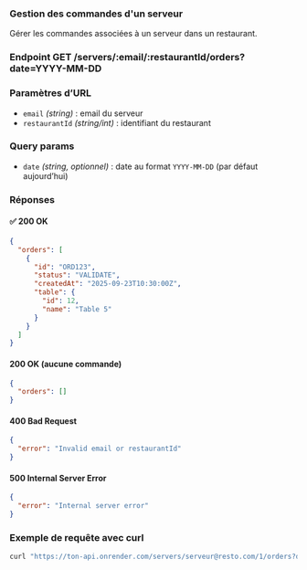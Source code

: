 ### Gestion des commandes d'un serveur
Gérer les commandes associées à un serveur dans un restaurant.

### Endpoint GET /servers/:email/:restaurantId/orders?date=YYYY-MM-DD

### Paramètres d’URL
- `email` *(string)* : email du serveur  
- `restaurantId` *(string/int)* : identifiant du restaurant  

### Query params
- `date` *(string, optionnel)* : date au format `YYYY-MM-DD` (par défaut aujourd’hui)

### Réponses

#### ✅ 200 OK
```json
{
  "orders": [
    {
      "id": "ORD123",
      "status": "VALIDATE",
      "createdAt": "2025-09-23T10:30:00Z",
      "table": {
        "id": 12,
        "name": "Table 5"
      }
    }
  ]
}
```

#### 200 OK (aucune commande)
```json
{
  "orders": []
}
```

#### 400 Bad Request
```json
{
  "error": "Invalid email or restaurantId"
}
```

#### 500 Internal Server Error
```json
{
  "error": "Internal server error"
}
```

### Exemple de requête avec curl
```bash
curl "https://ton-api.onrender.com/servers/serveur@resto.com/1/orders?date=2025-09-23"
```